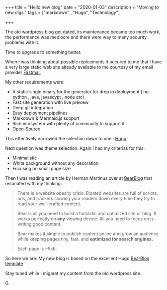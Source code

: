 +++
title = "Hello new blog"
date = "2020-01-03"
description = "Moving to new digs."
tags = ["markdown" , "Hugo", "Technology"]

+++


The old wordpress blog got dated, its maintenance became too much work, the performance was mediocre and there were way to many security problems with it.

Time to upgrade to something better.

When I was thinking about possible replcements it occured to me that I have a very large static web site already available to me courtesy of my email provider [Fastmail](https://fastmail.com)

My other requirements were:
-  A static single binary for the generator for drop in deployment ( no python , java, javascypt , node etc)
-  Fast site generation with live preview
-  Deep git integration
-  Easy deployment pipelines
-  Markdown & Mermaid.js support
-  Rich ecosystem with plenty of community to support it
-  Open-Source

This effectively narrowed the selection down to one : [Hugo](https://gohugo.io/)

Next question was theme selection. Again I had my criterias for this:
-  Minimalistic
-  White background without any decoration
-  Focusing on small page size

Then I was reading an article by Herman Martinus  over at [BearBlog](https://bearblog.dev) that resonated with my thinking:

>  There is a website obesity crisis. Bloated websites are full of scripts, ads, and trackers slowing your readers down every time they try to read your well-crafted content.  
>  
>  Bear is all you need to build a fantastic and optimized site or blog. It works perfectly on **any** viewing device. All you need to focus on is writing good content.  
>  
>  Bear makes it simple to publish content online and grow an audience while keeping pages tiny, fast, and **optimized for search engines.**  
>  
>  Each page is ~5kb.  

So here we are: My new blog is based on the excellent Hugo [BearBlog template](https://github.com/janraasch/hugo-bearblog)

Stay tuned while I migaret my content from the old wordpress site.

G.


